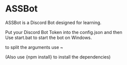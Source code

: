 # ASSBot
ASSBot is a Discord Bot designed for learning.

Put your Discord Bot Token into the config.json and then  
Use start.bat to start the bot on Windows.

to split the arguments use ~

(Also use {npm install} to install the dependencies)